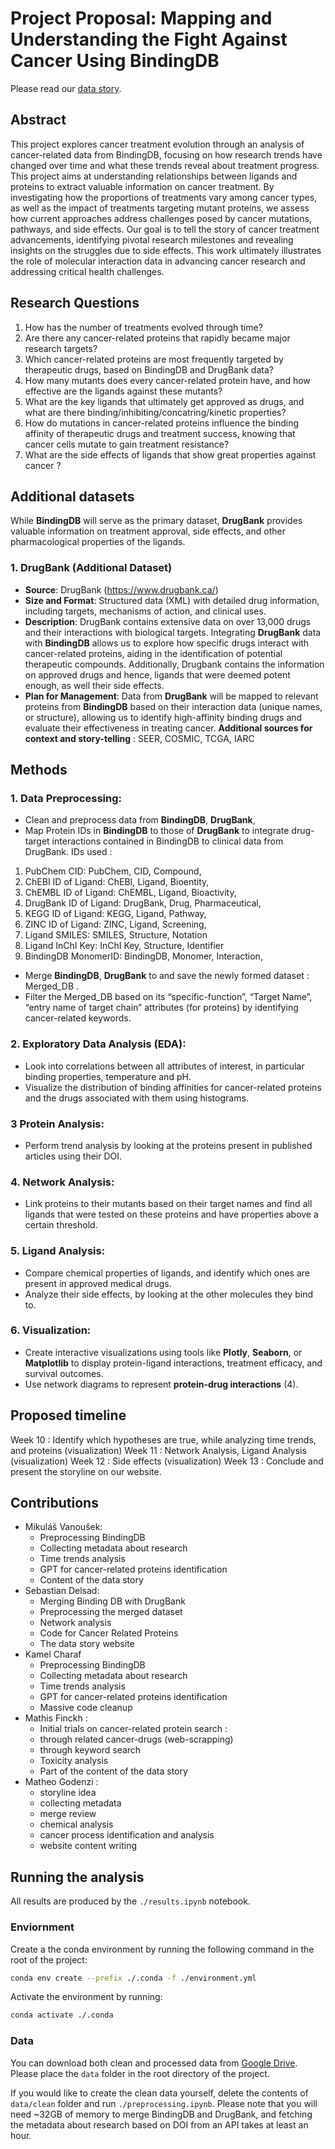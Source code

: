 # Project Proposal: **Mapping and Understanding the Fight Against Cancer Using BindingDB**

Please read our [data story](http://217.160.247.121/).

## Abstract
This project explores cancer treatment evolution through an analysis of cancer-related data from BindingDB, focusing on how research trends have changed over time and what these trends reveal about treatment progress. This project aims at understanding relationships between ligands and proteins to extract valuable information on cancer treatment. By investigating how the proportions of treatments vary among cancer types, as well as the impact of treatments targeting mutant proteins, we assess how current approaches address challenges posed by cancer mutations, pathways, and side effects. Our goal is to tell the story of cancer treatment advancements, identifying pivotal research milestones and revealing insights on the struggles due to side effects. This work ultimately illustrates the role of molecular interaction data in advancing cancer research and addressing critical health challenges.

## Research Questions 	 
1. How has the number of treatments evolved through time?
2.  Are there any cancer-related proteins that rapidly became major research targets?
3.  Which cancer-related proteins are most frequently targeted by therapeutic drugs, based on BindingDB and DrugBank data?
4. How many mutants does every cancer-related protein have, and how effective are the ligands against these mutants? 
5. What are the key ligands that ultimately get approved as drugs, and what are there binding/inhibiting/concatring/kinetic properties? 
6. How do mutations in cancer-related proteins influence the binding affinity of therapeutic drugs and treatment success, knowing that cancer cells mutate to gain treatment resistance?
7. What are the side effects of ligands that show great properties against cancer ? 

## Additional datasets
While **BindingDB** will serve as the primary dataset, **DrugBank** provides valuable information on treatment approval, side effects, and other pharmacological properties of the ligands. 
### 1. **DrugBank** (Additional Dataset)
- **Source**: DrugBank (https://www.drugbank.ca/)
- **Size and Format**: Structured data (XML) with detailed drug information, including targets, mechanisms of action, and clinical uses.
- **Description**: DrugBank contains extensive data on over 13,000 drugs and their interactions with biological targets. Integrating **DrugBank** data with **BindingDB** allows us to explore how specific drugs interact with cancer-related proteins, aiding in the identification of potential therapeutic compounds. Additionally, Drugbank contains the information on approved drugs and hence, ligands that were deemed potent enough, as well their side effects.
- **Plan for Management**: Data from **DrugBank** will be mapped to relevant proteins from **BindingDB** based on their interaction data (unique names, or structure), allowing us to identify high-affinity binding drugs and evaluate their effectiveness in treating cancer.
**Additional sources for context and story-telling** : SEER, COSMIC, TCGA, IARC

## Methods
### 1. **Data Preprocessing**:
- Clean and preprocess data from **BindingDB**, **DrugBank**,
-  Map Protein IDs in **BindingDB** to those of **DrugBank** to integrate drug-target interactions contained in BindingDB to clinical data from DrugBank. IDs used : 
1. PubChem CID: PubChem, CID, Compound, 
2. ChEBI ID of Ligand: ChEBI, Ligand, Bioentity,
3. ChEMBL ID of Ligand: ChEMBL, Ligand, Bioactivity,
4. DrugBank ID of Ligand: DrugBank, Drug, Pharmaceutical,
5. KEGG ID of Ligand: KEGG, Ligand, Pathway,
6. ZINC ID of Ligand: ZINC, Ligand, Screening, 
7. Ligand SMILES: SMILES, Structure, Notation
8. Ligand InChI Key: InChI Key, Structure, Identifier
9. BindingDB MonomerID: BindingDB, Monomer, Interaction,
- Merge **BindingDB**, **DrugBank** to and save the newly formed dataset : Merged_DB . 
- Filter the Merged_DB based on its “specific-function”, “Target Name”, “entry name of target chain” attributes (for proteins) by identifying cancer-related keywords. 

### 2. **Exploratory Data Analysis (EDA)**:
- Look into correlations between all attributes of interest, in particular binding properties, temperature and pH. 
- Visualize the distribution of binding affinities for cancer-related proteins and the drugs associated with them using histograms.

### 3 **Protein Analysis**:
- Perform trend analysis by looking at the proteins present in published articles using their DOI.

### 4. **Network Analysis**:
- Link proteins to their mutants based on their target names and find all ligands that were tested on these proteins and have properties above a certain threshold. 

### 5. **Ligand Analysis**:
- Compare chemical properties of ligands, and identify which ones are present in approved medical drugs. 
- Analyze their side effects, by looking at the other molecules they bind to. 

### 6. **Visualization**:
- Create interactive visualizations using tools like **Plotly**, **Seaborn**, or **Matplotlib** to display protein-ligand interactions, treatment efficacy, and survival outcomes.
- Use network diagrams to represent **protein-drug interactions** (4).
## Proposed timeline
Week 10 : Identify which hypotheses are true, while analyzing time trends, and proteins (visualization)
Week 11 :  Network Analysis, Ligand Analysis (visualization)
Week 12 :  Side effects (visualization)
Week 13 : Conclude and present the storyline on our website.
## Contributions
  - Mikuláš Vanoušek:
    - Preprocessing BindingDB
    - Collecting metadata about research
    - Time trends analysis
    - GPT for cancer-related proteins identification
    - Content of the data story
  - Sebastian Delsad:
    - Merging Binding DB with DrugBank
    - Preprocessing the merged dataset
    - Network analysis
    - Code for Cancer Related Proteins
    - The data story website
  - Kamel Charaf
    - Preprocessing BindingDB
    - Collecting metadata about research
    - Time trends analysis
    - GPT for cancer-related proteins identification
    - Massive code cleanup
  - Mathis Finckh : 
    - Initial trials on cancer-related protein search : 
    - through related cancer-drugs (web-scrapping)
    - through keyword search
    - Toxicity analysis
    - Part of the content of the data story
  - Matheo Godenzi : 
    * storyline idea 
    * ⁠collecting metadata 
    * ⁠merge review
    * ⁠chemical analysis 
    * ⁠cancer process identification and analysis 
    * ⁠website content writing



## Running the analysis
All results are produced by the `./results.ipynb` notebook.

### Enviornment
Create a the conda environment by running the following command in the root of the project:
```bash
conda env create --prefix ./.conda -f ./environment.yml
```

Activate the environment by running:
```bash
conda activate ./.conda
```

### Data
You can download both clean and processed data from [Google Drive](https://drive.google.com/file/d/1J1f1xcV4c9FIRCuid7s0Gyv6gxitS68N/view?usp=drive_link). Please place the `data` folder in the root directory of the project.

If you would like to create the clean data yourself, delete the contents of `data/clean` folder and run `./preprocessing.ipynb`. Please note that you will need ~32GB of memory to merge BindingDB and DrugBank, and fetching the metadata about research based on DOI from an API takes at least an hour.
